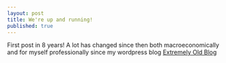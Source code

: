 ```yaml
---
layout: post
title: We're up and running!
published: true
---
```


First post in 8 years!  A lot has changed since then both macroeconomically and for myself professionally since my wordpress blog [Extremely Old Blog](https://vbhaller.wordpress.com)
